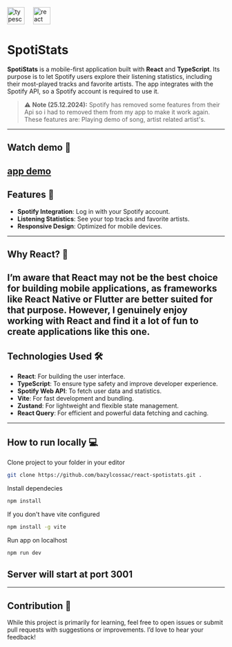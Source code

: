 <div align="left">
<img src="https://skillicons.dev/icons?i=ts" height="40" alt="typescript logo"  />
<img width="12" />
<img src="https://skillicons.dev/icons?i=react" height="40" alt="react logo"  />
<img width="12" />
</div>

# SpotiStats 
**SpotiStats** is a mobile-first application built with **React** and **TypeScript**. Its purpose is to let Spotify users explore their listening statistics, including their most-played tracks and favorite artists. The app integrates with the Spotify API, so a Spotify account is required to use it.
> ⚠️ **Note (25.12.2024):** Spotify has removed some features from their Api so i had to removed them from my app to make it work again. These features are: Playing demo of song, artist related artist's.  
---
## Watch demo 📲 
  [app demo](https://youtube.com/shorts/rYEuFm6o-A8)
---
## Features 🚀
- **Spotify Integration**: Log in with your Spotify account.
- **Listening Statistics**: See your top tracks and favorite artists.
- **Responsive Design**: Optimized for mobile devices.
---
## Why React? 🤔
I’m aware that **React** may not be the best choice for building mobile applications, as frameworks like React Native or Flutter are better suited for that purpose. However, I genuinely enjoy working with React and find it a lot of fun to create applications like this one.
---
## Technologies Used 🛠️
- **React**: For building the user interface.
- **TypeScript**: To ensure type safety and improve developer experience.
- **Spotify Web API**: To fetch user data and statistics.
- **Vite**: For fast development and bundling.
- **Zustand**: For lightweight and flexible state management.
- **React Query**: For efficient and powerful data fetching and caching.
---

## How to run locally 💻

Clone project to your folder in your editor
```bash
git clone https://github.com/bazylcossac/react-spotistats.git .
```
Install dependecies
```bash
npm install

```
If you don't have vite configured
```bash
npm install -g vite
```
Run app on localhost
```bash
npm run dev
```
Server will start at port 3001
---
****
## Contribution 🤝
While this project is primarily for learning, feel free to open issues or submit pull requests with suggestions or improvements. I’d love to hear your feedback!
